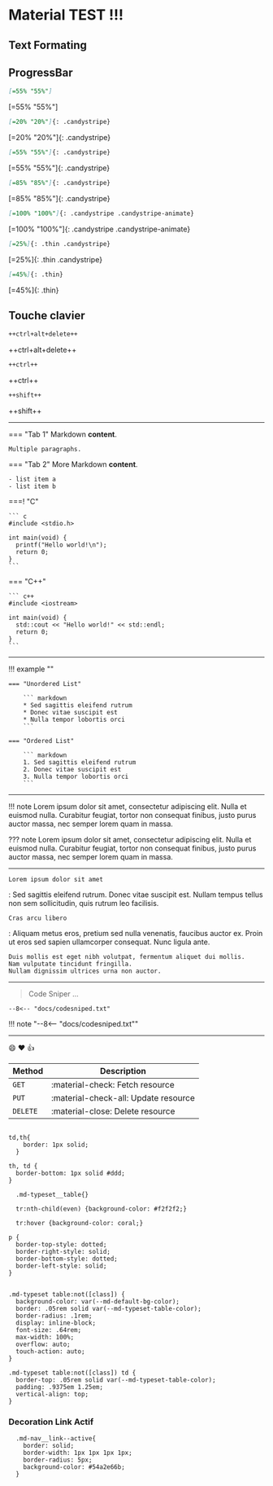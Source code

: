
# Material TEST !!!



## Text Formating




## ProgressBar

```markdown
[=55% "55%"]
```

[=55% "55%"]

```markdown
[=20% "20%"]{: .candystripe}
```

[=20% "20%"]{: .candystripe}

```markdown
[=55% "55%"]{: .candystripe}
```

[=55% "55%"]{: .candystripe}

```markdown
[=85% "85%"]{: .candystripe}
```

[=85% "85%"]{: .candystripe}

```markdown
[=100% "100%"]{: .candystripe .candystripe-animate}
```

[=100% "100%"]{: .candystripe .candystripe-animate}

```markdown
[=25%]{: .thin .candystripe}
```

[=25%]{: .thin .candystripe}

```markdown
[=45%]{: .thin}
```

[=45%]{: .thin}

## Touche clavier

```markdown
++ctrl+alt+delete++
```

++ctrl+alt+delete++

```markdown
++ctrl++
```

++ctrl++

```markdown
++shift++
```

++shift++

----

=== "Tab 1"
    Markdown **content**.

    Multiple paragraphs.

=== "Tab 2"
    More Markdown **content**.

    - list item a
    - list item b

===! "C"

    ``` c
    #include <stdio.h>

    int main(void) {
      printf("Hello world!\n");
      return 0;
    }
    ```

=== "C++"

    ``` c++
    #include <iostream>

    int main(void) {
      std::cout << "Hello world!" << std::endl;
      return 0;
    }
    ```
----

!!! example ""

    === "Unordered List"

        ``` markdown
        * Sed sagittis eleifend rutrum
        * Donec vitae suscipit est
        * Nulla tempor lobortis orci
        ```

    === "Ordered List"

        ``` markdown
        1. Sed sagittis eleifend rutrum
        2. Donec vitae suscipit est
        3. Nulla tempor lobortis orci
        ```
----


!!! note
    Lorem ipsum dolor sit amet, consectetur adipiscing elit. Nulla et euismod
    nulla. Curabitur feugiat, tortor non consequat finibus, justo purus auctor
    massa, nec semper lorem quam in massa.

??? note
    Lorem ipsum dolor sit amet, consectetur adipiscing elit. Nulla et euismod
    nulla. Curabitur feugiat, tortor non consequat finibus, justo purus auctor
    massa, nec semper lorem quam in massa.

----

`Lorem ipsum dolor sit amet`

:   Sed sagittis eleifend rutrum. Donec vitae suscipit est. Nullam tempus
    tellus non sem sollicitudin, quis rutrum leo facilisis.

`Cras arcu libero`

:   Aliquam metus eros, pretium sed nulla venenatis, faucibus auctor ex. Proin
    ut eros sed sapien ullamcorper consequat. Nunc ligula ante.

    Duis mollis est eget nibh volutpat, fermentum aliquet dui mollis.
    Nam vulputate tincidunt fringilla.
    Nullam dignissim ultrices urna non auctor.

-----

> Code Sniper ...

``` title="Code To Be Sniped"
--8<-- "docs/codesniped.txt"
```

!!! note
    "--8<-- "docs/codesniped.txt""

----

:smile: :heart: :thumbsup:

| Method      | Description                          |
| ----------- | ------------------------------------ |
| `GET`       | :material-check:     Fetch resource  |
| `PUT`       | :material-check-all: Update resource |
| `DELETE`    | :material-close:     Delete resource |

```text

td,th{
    border: 1px solid;
  }

th, td {
  border-bottom: 1px solid #ddd;
}

  .md-typeset__table{}

  tr:nth-child(even) {background-color: #f2f2f2;}

  tr:hover {background-color: coral;}

p {
  border-top-style: dotted;
  border-right-style: solid;
  border-bottom-style: dotted;
  border-left-style: solid;
}


.md-typeset table:not([class]) {
  background-color: var(--md-default-bg-color);
  border: .05rem solid var(--md-typeset-table-color);
  border-radius: .1rem;
  display: inline-block;
  font-size: .64rem;
  max-width: 100%;
  overflow: auto;
  touch-action: auto;
}

.md-typeset table:not([class]) td {
  border-top: .05rem solid var(--md-typeset-table-color);
  padding: .9375em 1.25em;
  vertical-align: top;
}

  ```

### Decoration Link Actif

```
  .md-nav__link--active{
    border: solid;
    border-width: 1px 1px 1px 1px;
    border-radius: 5px;
    background-color: #54a2e66b;
  }
```
